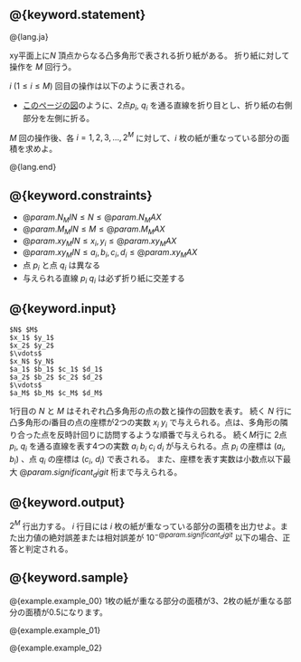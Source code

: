 ## @{keyword.statement}

@{lang.ja}

xy平面上に$N$ 頂点からなる凸多角形で表される折り紙がある。
折り紙に対して操作を $M$ 回行う。

$i\ (1 \leq i \leq M)$ 回目の操作は以下のように表される。

- [このページの図](http://judge.u-aizu.ac.jp/onlinejudge/description.jsp?id=CGL_4_C&lang=ja)のように、2点$p_i$, $q_i$ を通る直線を折り目とし、折り紙の右側部分を左側に折る。

$M$ 回の操作後、各 $i = 1, 2, 3, \dots, 2^M$ に対して、$i$ 枚の紙が重なっている部分の面積を求めよ。


@{lang.end}

## @{keyword.constraints}

- $@{param.N_MIN} \leq N \leq @{param.N_MAX}$
- $@{param.M_MIN} \leq M \leq @{param.M_MAX}$
- $@{param.xy_MIN} \leq x_i, y_i \leq @{param.xy_MAX}$
- $@{param.xy_MIN} \leq a_i, b_i, c_i, d_i \leq @{param.xy_MAX}$
- 点 $p_i$ と点 $q_i$ は異なる
- 与えられる直線 $p_i$ $q_i$ は必ず折り紙に交差する

## @{keyword.input}


```
$N$ $M$
$x_1$ $y_1$
$x_2$ $y_2$
$\vdots$
$x_N$ $y_N$
$a_1$ $b_1$ $c_1$ $d_1$
$a_2$ $b_2$ $c_2$ $d_2$
$\vdots$
$a_M$ $b_M$ $c_M$ $d_M$
```
1行目の $N$ と $M$ はそれぞれ凸多角形の点の数と操作の回数を表す。 
続く $N$ 行に凸多角形の$i$番目の点の座標が2つの実数 $x_i$ $y_i$ で与えられる。点は、多角形の隣り合った点を反時計回りに訪問するような順番で与えられる。 
続く$M$行に 2点$p_i$, $q_i$ を通る直線を表す4つの実数 $a_i$ $b_i$ $c_i$ $d_i$ が与えられる。点 $p_i$ の座標は $(a_i$, $b_i)$ 、点 $q_i$ の座標は $(c_i$, $d_i)$ で表される。 
また、座標を表す実数は小数点以下最大 $@{param.significant_digit}$ 桁まで与えられる。

## @{keyword.output}
$2^M$ 行出力する。 $i$ 行目には $i$ 枚の紙が重なっている部分の面積を出力せよ。また出力値の絶対誤差または相対誤差が $10^{-@{param.significant_digit}}$ 以下の場合、正答と判定される。

## @{keyword.sample}

@{example.example_00}
1枚の紙が重なる部分の面積が3、2枚の紙が重なる部分の面積が0.5になります。

@{example.example_01}

@{example.example_02}
